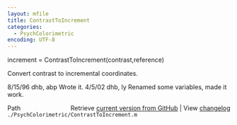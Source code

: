 ```yaml
---
layout: mfile
title: ContrastToIncrement
categories:
  - PsychColorimetric
encoding: UTF-8
---
```


increment = ContrastToIncrement\(contrast,reference\)

Convert contrast to incremental coordinates.

8/15/96  dhb, abp  Wrote it.
4/5/02   dhb, ly   Renamed some variables, made it work.


<div class="code_header" style="text-align:right;">
  <span style="float:left;">Path&nbsp;&nbsp;</span> <span class="counter">Retrieve <a href=
  "https://raw.github.com/Psychtoolbox-3/Psychtoolbox-3/beta/./PsychColorimetric/ContrastToIncrement.m">current version from GitHub</a> | View <a href=
  "https://github.com/Psychtoolbox-3/Psychtoolbox-3/commits/beta/./PsychColorimetric/ContrastToIncrement.m">changelog</a></span>
</div>
<div class="code">
  <code>./PsychColorimetric/ContrastToIncrement.m</code>
</div>
